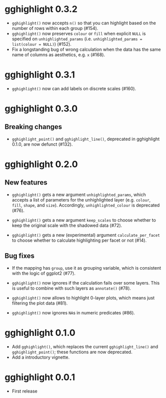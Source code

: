 # gghighlight 0.3.2

* `gghighlight()` now accepts `n()` so that you can highlight based on the
  number of rows within each group (#154).
* `gghighlight()` now preserves `colour` or `fill` when explicit `NULL` is
  specified on `unhighlighted_params` (i.e. `unhighlighted_params = list(colour = NULL)`)
  (#152).
* Fix a longstanding bug of wrong calculation when the data has the same name of
  columns as aesthetics, e.g. `x` (#168).

# gghighlight 0.3.1

* `gghighlight()` now can add labels on discrete scales (#160).

# gghighlight 0.3.0

## Breaking changes

* `gghighlight_point()` and `gghighlight_line()`, deprecated in gghighlight 0.1.0, are now defunct (#132).

# gghighlight 0.2.0

## New features

* `gghighlight()` gets a new argument `unhighlighted_params`, which accepts a
  list of parameters for the unhighlighted layer (e.g. `colour`, `fill`, `shape`,
  and `size`). Accordingly, `unhighlighted_colour` is deprecated (#76).

* `gghighlight()` gets a new argument `keep_scales` to choose whether to keep the
  original scale with the shadowed data (#72).

* `gghighlight()` gets a new (experimental) argument `calculate_per_facet` to
  choose whether to calculate highlighting per facet or not (#14).

## Bug fixes

* If the mapping has `group`, use it as grouping variable, which is consistent
  with the logic of ggplot2 (#77).

* `gghighlight()` now ignores if the calculation fails over some layers. This
  is useful to combine with such layers as `annotate()` (#78).

* `gghighlight()` now allows to highlight 0-layer plots, which means just
  filtering the plot data (#81).

* `gghighlight()` now ignores `NA`s in numeric predicates (#86).

# gghighlight 0.1.0

* Add `gghighlight()`, which replaces the current `gghighlight_line()` and `gghighlight_point()`; these functions are now deprecated.
* Add a introductory vignette.

# gghighlight 0.0.1

* First release


